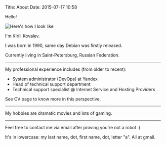 Title: About
Date: 2015-07-17 10:58

Hello!

![Here's how I look like]({filename}/media/photo.jpg)

I'm Kirill Kovalev.

I was born in 1990, same day Debian was firstly released.

Currently living in Saint-Petersburg, Russian Federation.

---

My professional experience includes (from older to recent):

- System administrator (DevOps) at Yandex
- Head of technical support department
- Technical support specialist @ Internet Service and Hosting Providers

See CV page to know more in this perspective.

---

My hobbies are dramatic movies and lots of gaming.

---

Feel free to contact me via email after proving you're not a robot :)

It's in lowercase: my last name, dot, first name, dot, letter "a". All at gmail.
